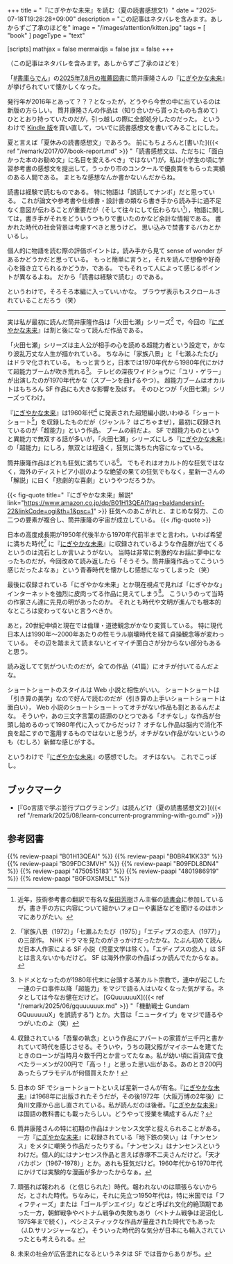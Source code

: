 +++
title = "『にぎやかな未来』を読む（夏の読書感想文1）"
date =  "2025-07-18T19:28:28+09:00"
description = "この記事はネタバレを含みます。あしからずご了承のほどを"
image = "/images/attention/kitten.jpg"
tags = [ "book" ]
pageType = "text"

[scripts]
  mathjax = false
  mermaidjs = false
  jsx = false
+++

（この記事はネタバレを含みます。あしからずご了承のほどを）

「[#書庫らでん](https://x.com/search?q=%23%E6%9B%B8%E5%BA%AB%E3%82%89%E3%81%A7%E3%82%93&)」の[2025年7,8月の推薦図書](https://x.com/juufuuteiraden/status/1941842603990986896 "Xユーザーの儒烏風亭らでん🐚ReGLOSSさん: 「7月＆8月の #書庫らでん 推薦図書はこちらでん！ ...")に筒井康隆さんの『[にぎやかな未来]』が挙げられていて懐かしくなった。

発行年が2016年とあって？？？となったが，どうやら今世の中に出ているのは新版の方らしい。
筒井康隆さんの作品は（知り合いから貰ったものも含めて）ひととおり持っていたのだが，引っ越しの際に全部処分したのだった。
というわけで [Kindle 版][にぎやかな未来]を買い直して，ついでに読書感想文を書いてみることにした。

夏と言えば「夏休みの読書感想文」であろう。
前にもちょろんと[書いた]({{< ref "/remark/2017/07/book-report.md" >}} "「読書感想文は、ただちに「面白かった本のお勧め文」に名目を変えるべき」ではない")が，私は小学生の頃に学習参考書の感想文を提出して，うっかり市のコンクールで優良賞をもらった実績のある人間である。
まともな感想なんか書かないんだからね。

読書は経験で読むものである。
特に物語は「誤読してナンボ」だと思っている。
これが論文や参考書や仕様書・設計書の類なら書き手から読み手に過不足なく意図が伝わることが重要だが（そして往々にして伝わらない[^r1]），物語に関しては，書き手がそれをどういうつもりで書いたのかなど余計な情報である。
書かれた時代の社会背景は考慮すべきと思うけど。
思い込みで焚書するバカとかいるし。

[^r1]: 近年，技術参考書の翻訳で有名な[柴田芳樹](https://x.com/yoshiki_shibata)さん主催の[読書会](https://technical-book-reading-2.connpass.com/ "技術書読書会２ - connpass")に参加しているが，書き手の方に内容について細かいフォローや裏話などを聞けるのはホンマにありがたい。

個人的に物語を読む際の評価ポイントは，読み手から見て sense of wonder があるかどうかだと思っている。
もっと簡単に言うと，それを読んで想像や好奇心を掻き立てられるかどうか，である。
でもそれって人によって感じるポイントが異なるよね。
だから「読書は経験で読む」のである。

というわけで，そろそろ本編に入っていいかな。
ブラウザ表示もスクロールされていることだろう（笑）

----

実は私が最初に読んだ筒井康隆作品は「火田七瀬」シリーズ[^h1] で，今回の『[にぎやかな未来]』は割と後になって読んだ作品である。

[^h1]: 「家族八景（1972）」「七瀬ふたたび（1975）」「エディプスの恋人（1977）」の三部作。 NHK ドラマを見たのがきっかけだったかな。たぶん初めて読んだ日本人作家による SF 小説（児童文学は除く）。「エディプスの恋人」は SF とは言えないかもだけど。 SF は海外作家の作品ばっか読んでたからなぁ。

「火田七瀬」シリーズは主人公が相手の心を読める超能力者という設定で，かなり波乱万丈な人生が描かれている。
ちなみに「家族八景」と「七瀬ふたたび」はドラマ化されている。
もっと言うと，日本では1970年代から1980年代にかけて超能力ブームが吹き荒れる[^a1]。
テレビの深夜ワイドショウに「ユリ・ゲラー」が出演したのが1970年代かな（スプーンを曲げるやつ）。
超能力ブームはオカルトはもちろん SF 作品にも大きな影響を及ぼす。
そのひとつが「火田七瀬」シリーズってわけ。

[^a1]: トドメとなったのが1980年代末に台頭する某カルト宗教で，連中が起こした一連のテロ事件以降「超能力」をマジで語る人はいなくなった気がする。ネタとしては今なお健在だけど。 [GQuuuuuuX]({{< ref "/remark/2025/06/gquuuuuux.md" >}} "「機動戦士 Gundam GQuuuuuuX」を誤読する") とか。大昔は「ニュータイプ」をマジで語るやつがいたのよ（笑）

『[にぎやかな未来]』は1960年代[^y60] に発表された超短編小説いわゆる「ショートショート[^s1]」を収録したものだが（ジャンル？ はごちゃまぜ），最初に収録されているのが「超能力」という作品。
ブームの前だよ。
SF で超能力ものというと異能力で無双する話が多いが，「火田七瀬」シリーズにしろ『[にぎやかな未来]』の「超能力」にしろ，無双とは程遠く，狂気に満ちた内容になっている。

[^y60]: 収録されている「吾輩の執念」という作品にアパートの家賃が三千円と書かれていて時代を感じさせる。そういや，うちの親父殿がマイホームを建てたときのローンが当時月々数千円とか言ってたなぁ。私が幼い頃に百貨店で食べたラーメンが200円で「高っ！」と思った思い出がある。あのとき200円あったらプラモデルが何個買えたか！
[^s1]: 日本の SF でショートショートといえば星新一さんが有名。『[にぎやかな未来]』は1968年に出版されたそうだが，その後1972年（大阪万博の2年後）に角川文庫から出し直されている。私が読んだのは後者。『[にぎやかな未来]』は国語の教科書にも載ったらしい。どうやって授業を構成するんだ？

筒井康隆作品はどれも狂気に満ちている[^n2]。
でもそれはオカルト的な狂気ではなく，海外のディストピア小説のような絶望の果ての狂気でもなく，星新一さんの「解説」に曰く「悲劇的な喜劇」というやつだろうか。

[^n2]: 筒井康隆さんの特に初期の作品はナンセンス文学と捉えられることがある。一方『[にぎやかな未来]』に収録されている「地下鉄の笑い」は「ナンセンス」をメタに嘲笑う作品だったりする。「ナンセンス」はナンセンスというわけだ。個人的にはナンセンス作品と言えば赤塚不二夫さんだけど。「天才バカボン（1967-1978）」とか。あれも狂気だけど。1960年代から1970年代にかけては実験的な漫画が多かったからなぁ。

{{< fig-quote title="『にぎやかな未来』解説" link="https://www.amazon.co.jp/dp/B01H13QEAI?tag=baldandersinf-22&linkCode=ogi&th=1&psc=1" >}}
狂気へのあこがれと、まじめな努力、この二つの要素が複合し、筒井康隆の宇宙が成立している。
{{< /fig-quote >}}

日本の高度成長期が1950年代後半から1970年代前半までと言われ，いわば希望に満ちた時代[^a2] に『[にぎやかな未来]』に収録されているような作品群が出てくるというのは流石としか言いようがない。
当時は非常に刺激的なお話に夢中になったものだが，今回改めて読み返したら「そうそう。筒井康隆作品ってこういう感じだったよなぁ」という青春時代を懐かしむ感想になってしまった（笑）

[^a2]: 頑張れば報われる（と信じられた）時代。報われないのは頑張らないからだ，とされた時代。ちなみに，それに先立つ1950年代は，特に米国では「フィフティーズ」または「ゴールデンエイジ」などと呼ばれ文化的絶頂期であった一方，朝鮮戦争やベトナム戦争の失敗もあり（ベトナム戦争は泥沼化し1975年まで続く），ペシミスティックな作品が量産された時代でもあった（J.D.サリンジャーなど）。そういった時代的な気分が日本にも輸入されていったとも考えられる。

最後に収録されている「にぎやかな未来」とか現在視点で見れば「にぎやかな」インターネットを強烈に皮肉ってる作品に見えてしまう[^n1]。
こういうのって当時の作家さん達に先見の明があったのか。
それとも時代や文明が進んでも根本的なところは変わってないと言うべきか。

[^n1]: 未来の社会が広告塗れになるというネタは SF では昔からありがち。

あと，20世紀中頃と現在では倫理・道徳観念がかなり変質している。
特に現代日本人は1990年〜2000年あたりの性モラル崩壊時代を経て貞操観念等が変わっている。
その辺を踏まえて読まないとイマイチ面白さが分からない部分もあると思う。

読み返してて気がついたのだが，全ての作品（41篇）にオチが付いてるんだよな。

ショートショートのスタイルは Web 小説と相性がいい。
ショートショートは「引き算の美学」なので好んで読むのだが（引き算の上手いショートショートは面白い）， Web 小説のショートショートってオチがない作品も割とあるんだよな。
そういや，あの三文字言葉の語源のひとつである「オチなし」な作品が台頭し始めるのって1980年代に入ってからだっけ？ オチなし作品は脳内で消化不良を起こすので濫用するものではないと思うが，オチがない作品がないというのも（むしろ）新鮮な感じがする。

というわけで『[にぎやかな未来]』の感想でした。
オチはない。
これでこっぽし。

## ブックマーク

- [『Go言語で学ぶ並行プログラミング』は読んどけ（夏の読書感想文2）]({{< ref "/remark/2025/08/learn-concurrent-programming-with-go.md" >}})

[にぎやかな未来]: https://www.amazon.co.jp/dp/B01H13QEAI?tag=baldandersinf-22&linkCode=ogi&th=1&psc=1 "Amazon.co.jp: にぎやかな未来 (角川文庫) 電子書籍: 筒井 康隆: Kindleストア"

## 参考図書

{{% review-paapi "B01H13QEAI" %}} <!-- にぎやかな未来 筒井康隆 -->
{{% review-paapi "B0BR41KK33" %}} <!-- ノックバック -->
{{% review-paapi "B09FDC3MVH" %}} <!-- 国宝上青春篇 -->
{{% review-paapi "B09FDL8DN4" %}} <!-- 国宝下花道篇 -->
{{% review-paapi "4750515183" %}} <!-- 性表現規制の文化史 -->
{{% review-paapi "4801986919" %}} <!-- アポカリプスホテルぷすぷす 竹本泉 -->
{{% review-paapi "B0FGXSM5LL" %}} <!-- ミッドサマーシトラス ReGLOSS -->
